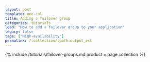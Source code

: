 ```yaml
---
layout: post
template: one-col
title: Adding a failover group
categories: tutorials
lead: "How to add a failover group to your application"
legacy: false
tags: ["High-availability"]
permalink: /:collection/:path:output_ext
---
```


{% include /tutorials/failover-groups.md product = page.collection %}
